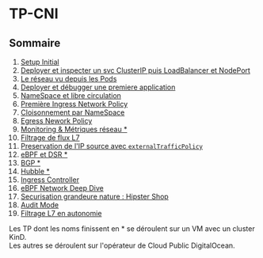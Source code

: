 # TP-CNI

## Sommaire
1. [Setup Initial](/docs/TP01.md)
2. [Deployer et inspecter un svc ClusterIP puis LoadBalancer et NodePort](/docs/TP02.md)
3. [Le réseau vu depuis les Pods](/docs/TP03.md)
4. [Deployer et débugger une premiere application](/docs/TP04.md)
5. [NameSpace et libre circulation](/docs/TP05.md)
6. [Première Ingress Network Policy](/docs/TP06.md)
7. [Cloisonnement par NameSpace](/docs/TP07.md)
8. [Egress Nework Policy](/docs/TP08.md)
9. [Monitoring & Métriques réseau *](/docs/TP09.md)
10. [Filtrage de flux L7](/docs/TP10.md)
11. [Preservation de l'IP source avec `externalTrafficPolicy`](/docs/TP11.md)
12. [eBPF et DSR *](/docs/TP12.md)
13. [BGP *](/docs/TP13.md)
14. [Hubble *](/docs/TP14.md)
15. [Ingress Controller](/docs/TP13.md)
16. [eBPF Network Deep Dive](/docs/TP16.md)
17. [Securisation grandeure nature : Hipster Shop](/docs/TP17.md)
18. [Audit Mode](/docs/TP18.md)
19. [Filtrage L7 en autonomie](/docs/TP19.md)

Les TP dont les noms finissent en * se déroulent sur un VM avec un cluster KinD.  
Les autres se déroulent sur l'opérateur de Cloud Public DigitalOcean.
